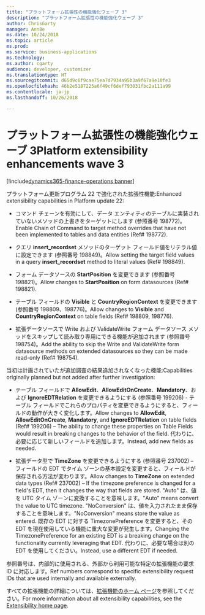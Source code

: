 ```yaml
---
title: "プラットフォーム拡張性の機能強化ウェーブ 3"
description: "プラットフォーム拡張性の機能強化ウェーブ 3"
author: ChrisGarty
manager: AnnBe
ms.date: 10/24/2018
ms.topic: article
ms.prod: 
ms.service: business-applications
ms.technology: 
ms.author: cgarty
audience: developer, customizer
ms.translationtype: HT
ms.sourcegitcommit: d65d9c6f9cae75ea7d7934a95b3a9f67a9e10fe3
ms.openlocfilehash: 46b2e5187225a6f49cf6def793031fbc2a111a99
ms.contentlocale: ja-jp
ms.lasthandoff: 10/26/2018

---
```


# <a name="platform-extensibility-enhancements-wave-3"></a><span data-ttu-id="108ca-103">プラットフォーム拡張性の機能強化ウェーブ 3</span><span class="sxs-lookup"><span data-stu-id="108ca-103">Platform extensibility enhancements wave 3</span></span>

[!include[dynamics365-finance-operations banner](../includes/dynamics365-finance-operations.md)]

<span data-ttu-id="108ca-104">プラットフォーム更新プログラム 22 で強化された拡張性機能:</span><span class="sxs-lookup"><span data-stu-id="108ca-104">Enhanced extensibility capabilities in Platform update 22:</span></span>

- <span data-ttu-id="108ca-105">コマンド チェーンを有効にして、データ エンティティのテーブルに実装されていないメソッドの上書きをターゲットにします (参照番号 198772)。</span><span class="sxs-lookup"><span data-stu-id="108ca-105">Enable Chain of Command to target method overrides that have not been implemented to tables and data entities (Ref# 198772).</span></span>

- <span data-ttu-id="108ca-106">クエリ **insert_recordset** メソッドのターゲット フィールド値をリテラル値に設定できます (参照番号 198849)。</span><span class="sxs-lookup"><span data-stu-id="108ca-106">Allow setting the target field values in a query **insert_recordset** method to literal values (Ref# 198849).</span></span>

- <span data-ttu-id="108ca-107">フォーム データソースの **StartPosition** を変更できます (参照番号 198821)。</span><span class="sxs-lookup"><span data-stu-id="108ca-107">Allow changes to **StartPosition** on form datasources (Ref# 198821).</span></span>

- <span data-ttu-id="108ca-108">テーブル フィールドの **Visible** と **CountryRegionContext** を変更できます (参照番号 198809、198776)。</span><span class="sxs-lookup"><span data-stu-id="108ca-108">Allow changes to **Visible** and **CountryRegionContext** on table fields (Ref# 198809, 198776).</span></span>

- <span data-ttu-id="108ca-109">拡張データソースで Write および ValidateWrite フォーム データソース メソッドをスキップして読み取り専用にできる機能が追加されます (参照番号 198754)。</span><span class="sxs-lookup"><span data-stu-id="108ca-109">Add the ability to skip the Write and ValidateWrite form datasource methods on extended datasources so they can be made read-only (Ref# 198754).</span></span>

<span data-ttu-id="108ca-110">当初は計画されていたが追加調査の結果追加されなくなった機能:</span><span class="sxs-lookup"><span data-stu-id="108ca-110">Capabilities originally planned but not added after further investigation:</span></span>

- <span data-ttu-id="108ca-111">テーブル フィールドで **AllowEdit**、**AllowEditOnCreate**、**Mandatory**、および **IgnoreEDTRelation** を変更できるようにする (参照番号 199206) - テーブル フィールドでこれらのプロパティを変更できるようにすると、フィールドの動作が大きく変化します。</span><span class="sxs-lookup"><span data-stu-id="108ca-111">Allow changes to **AllowEdit**, **AllowEditOnCreate**, **Mandatory**, and **IgnoreEDTRelation** on table fields (Ref# 199206) – The ability to change these properties on Table Fields would result in breaking changes to the behavior of the field.</span></span> <span data-ttu-id="108ca-112">代わりに、必要に応じて新しいフィールドを追加します。</span><span class="sxs-lookup"><span data-stu-id="108ca-112">Instead, add new fields as needed.</span></span>

- <span data-ttu-id="108ca-113">拡張データ型で **TimeZone** を変更できるようにする (参照番号 237002) – フィールドの EDT でタイム ゾーンの基本設定を変更すると、フィールドが保存される方法が変わります。</span><span class="sxs-lookup"><span data-stu-id="108ca-113">Allow changes to **TimeZone** on extended data types (Ref# 237002) – If the timezone preference is changed for a field's EDT, then it changes the way that fields are stored.</span></span> <span data-ttu-id="108ca-114">"Auto" は、値を UTC タイム ゾーンに変換することを意味します。</span><span class="sxs-lookup"><span data-stu-id="108ca-114">"Auto" means convert the value to UTC timezone.</span></span> <span data-ttu-id="108ca-115">"NoConversion" は、値を入力されたまま保存することを意味します。</span><span class="sxs-lookup"><span data-stu-id="108ca-115">"NoConversion" means store the value as entered.</span></span> <span data-ttu-id="108ca-116">既存の EDT に対する TimezonePreference を変更すると、その EDT を現在使用している機能に重大な変更が発生します。</span><span class="sxs-lookup"><span data-stu-id="108ca-116">Changing the TimezonePreference for an existing EDT is a breaking change on the functionality currently leveraging that EDT.</span></span> <span data-ttu-id="108ca-117">代わりに、必要な場合は別の EDT を使用してください。</span><span class="sxs-lookup"><span data-stu-id="108ca-117">Instead, use a different EDT if needed.</span></span>
 
<span data-ttu-id="108ca-118">参照番号は、内部的に使用される、外部から利用可能な特定の拡張機能の要求 ID に対応します。</span><span class="sxs-lookup"><span data-stu-id="108ca-118">Ref numbers correspond to specific extensibility request IDs that are used internally and available externally.</span></span>

<span data-ttu-id="108ca-119">すべての拡張機能の詳細については、[拡張機能のホーム ページ](/dynamics365/unified-operations/dev-itpro/extensibility/extensibility-home-page)を参照してください。</span><span class="sxs-lookup"><span data-stu-id="108ca-119">For more information about all extensibility capabilities, see the [Extensibility home page](/dynamics365/unified-operations/dev-itpro/extensibility/extensibility-home-page).</span></span>

